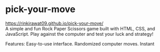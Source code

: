 # pick-your-move
 https://rinkirawat09.github.io/pick-your-move/ <br>
A simple and fun Rock Paper Scissors game built with HTML, CSS, and JavaScript. Play against the computer and test your luck and strategy!

Features:
Easy-to-use interface.
Randomized computer moves.
Instant
